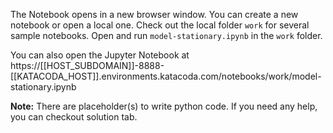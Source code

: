 The Notebook opens in a new browser window. You can create a new notebook or open a local one. Check out the local folder `work` for several sample notebooks. Open and run `model-stationary.ipynb` in the `work` folder.

You can also open the Jupyter Notebook at https://[[HOST_SUBDOMAIN]]-8888-[[KATACODA_HOST]].environments.katacoda.com/notebooks/work/model-stationary.ipynb

**Note:**
There are placeholder(s) to write python code. If you need any help, you can checkout solution tab.